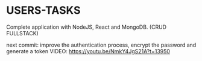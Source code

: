 # USERS-TASKS
Complete application with NodeJS, React and MongoDB. (CRUD FULLSTACK)

next commit: improve the authentication process, encrypt the password and generate a token
VIDEO: https://youtu.be/NmkY4JgS21A?t=13950
